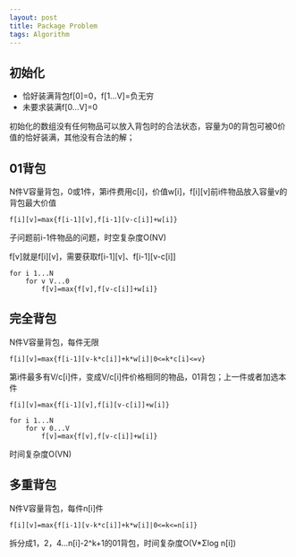 ```yaml
---
layout: post
title: Package Problem
tags: Algorithm
---
```


## 初始化

- 恰好装满背包f\[0\]=0，f\[1...V\]=负无穷
- 未要求装满f\[0...V\]=0

初始化的数组没有任何物品可以放入背包时的合法状态，容量为0的背包可被0价值的恰好装满，其他没有合法的解；

## 01背包

N件V容量背包，0或1件，第i件费用c\[i\]，价值w\[i\]，f\[i\]\[v\]前i件物品放入容量v的背包最大价值
```
f[i][v]=max{f[i-1][v],f[i-1][v-c[i]]+w[i]}
```
子问题前i-1件物品的问题，时空复杂度O(NV)

f\[v\]就是f\[i\]\[v\]，需要获取f\[i-1\]\[v\]、f\[i-1\]\[v-c\[i\]\]
```
for i 1...N
    for v V...0
        f[v]=max{f[v],f[v-c[i]]+w[i]}
```
## 完全背包

N件V容量背包，每件无限
```
f[i][v]=max{f[i-1][v-k*c[i]]+k*w[i]|0<=k*c[i]<=v}
```
第i件最多有V/c\[i\]件，变成V/c\[i\]件价格相同的物品，01背包；上一件或者加选本件
```
f[i][v]=max{f[i-1][v],f[i][v-c[i]]+w[i]}

for i 1...N
    for v 0...V
        f[v]=max{f[v],f[v-c[i]]+w[i]}
```
时间复杂度O(VN)

## 多重背包

N件V容量背包，每件n\[i\]件
```
f[i][v]=max{f[i-1][v-k*c[i]]+k*w[i]|0<=k<=n[i]}
```
拆分成1，2，4...n\[i\]-2^k+1的01背包，时间复杂度O(V\*Σlog n\[i\])